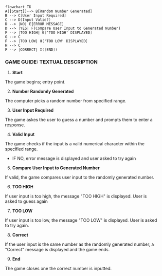 ```mermaid
flowchart TD
A([Start])--> B[Random Number Generated]
B --> C[User Input Required]
C --> D(Input Valid?)
D --> |NO| E[ERROR MESSAGE]
D --> |YES| F(Compare User Input to Generated Number)
F --> |TOO HIGH| G['TOO HIGH' DISPLAYED]
G --> C
F --> |TOO LOW| H['TOO LOW' DISPLAYED]
H --> C
F --> |CORRECT| I([END])
```

### GAME GUIDE: TEXTUAL DESCRIPTION 

1. **Start**

The game begins; entry point. 

2. **Number Randomly Generated**

The computer picks a random number from specified range.

3. **User Input Required**

The game askes the user to guess a number and prompts them to enter a response.

4. **Valid Input**

The game checks if the input is a valid numerical character within the specified range. 
* IF NO, error message is displayed and user asked to try again

5. **Compare User Input to Generated Number**

If valid, the game compares user input to the randomly generated number. 

6. **TOO HIGH**

If user input is too high, the message "TOO HIGH" is displayed. User is asked to guess again 

7. **TOO LOW**

If user input is too low, the message "TOO LOW" is displayed. User is asked to try again.

8. **Correct** 

If the user input is the same number as the randomly generated number, a "Correct" message is displayed and the game ends. 

9. **End**

The game closes one the correct number is inputted. 
